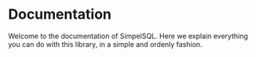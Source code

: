 # Documentation

Welcome to the documentation of SimpelSQL. Here we explain everything you can do with this library, in a simple and ordenly fashion.
